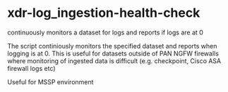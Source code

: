 # xdr-log_ingestion-health-check
continuously monitors a dataset for logs and reports if logs are at 0

The script continiously monitors the specified dataset and reports when logging is at 0. This is useful for datasets outside of PAN NGFW firewalls where monitoring of ingested data is difficult (e.g. checkpoint, Cisco ASA firewall logs etc)

Useful for MSSP environment
